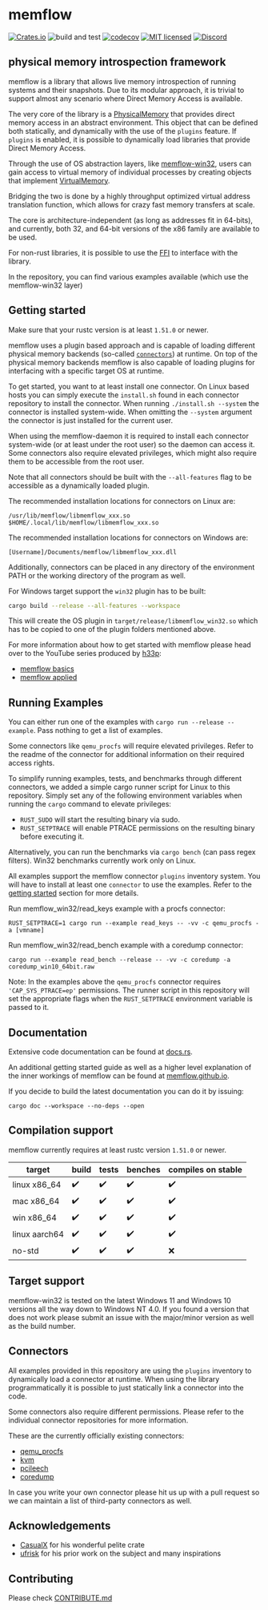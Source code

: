 # memflow
[![Crates.io](https://img.shields.io/crates/v/memflow.svg)](https://crates.io/crates/memflow)
![build and test](https://github.com/memflow/memflow/workflows/Build%20and%20test/badge.svg?branch=dev)
[![codecov](https://codecov.io/gh/memflow/memflow/branch/master/graph/badge.svg?token=XT7R158N6W)](https://codecov.io/gh/memflow/memflow)
[![MIT licensed](https://img.shields.io/badge/license-MIT-blue.svg)](LICENSE)
[![Discord](https://img.shields.io/discord/738739624976973835?color=%20%237289da&label=Discord)](https://discord.gg/afsEtMR)

## physical memory introspection framework

memflow is a library that allows live memory introspection of running systems and their snapshots. Due to its modular approach, it is trivial to support almost any scenario where Direct Memory Access is available.

The very core of the library is a [PhysicalMemory](https://docs.rs/memflow/latest/memflow/mem/phys_mem/trait.PhysicalMemory.html) that provides direct memory access in an abstract environment. This object that can be defined both statically, and dynamically with the use of the `plugins` feature. If `plugins` is enabled, it is possible to dynamically load libraries that provide Direct Memory Access.

Through the use of OS abstraction layers, like [memflow-win32](https://github.com/memflow/memflow/tree/master/memflow-win32), users can gain access to virtual memory of individual processes by creating objects that implement [VirtualMemory](https://docs.rs/memflow/latest/memflow/mem/virt_mem/trait.VirtualMemory.html).

Bridging the two is done by a highly throughput optimized virtual address translation function, which allows for crazy fast memory transfers at scale.

The core is architecture-independent (as long as addresses fit in 64-bits), and currently, both 32, and 64-bit versions of the x86 family are available to be used.

For non-rust libraries, it is possible to use the [FFI](https://github.com/memflow/memflow/tree/master/memflow-ffi) to interface with the library.

In the repository, you can find various examples available (which use the memflow-win32 layer)

## Getting started

Make sure that your rustc version is at least `1.51.0` or newer.

memflow uses a plugin based approach and is capable of loading different physical memory backends (so-called [`connectors`](#connectors)) at runtime. On top of the physical memory backends memflow is also capable of loading plugins for interfacing with a specific target OS at runtime.

To get started, you want to at least install one connector. On Linux based hosts you can simply execute the `install.sh` found in each connector repository to install the connector. When running `./install.sh --system` the connector is installed system-wide. When omitting the `--system` argument the connector is just installed for the current user.

When using the memflow-daemon it is required to install each connector system-wide (or at least under the root user) so the daemon can access it. Some connectors also require elevated privileges, which might also require them to be accessible from the root user.

Note that all connectors should be built with the `--all-features` flag to be accessible as a dynamically loaded plugin.

The recommended installation locations for connectors on Linux are:
```
/usr/lib/memflow/libmemflow_xxx.so
$HOME/.local/lib/memflow/libmemflow_xxx.so
```

The recommended installation locations for connectors on Windows are:
```
[Username]/Documents/memflow/libmemflow_xxx.dll
```

Additionally, connectors can be placed in any directory of the environment PATH or the working directory of the program as well.

For Windows target support the `win32` plugin has to be built:
```bash
cargo build --release --all-features --workspace
```

This will create the OS plugin in `target/release/libmemflow_win32.so` which has to be copied to one of the plugin folders mentioned above.

For more information about how to get started with memflow please head over to the YouTube series produced by [h33p](https://github.com/h33p/):

- [memflow basics](https://www.youtube.com/playlist?list=PLrC4R7zDrxB3RSJQk9ahmXNCw8m3pdP6z)
- [memflow applied](https://www.youtube.com/watch?v=xJXkRMy71dc&list=PLrC4R7zDrxB17iWCy9eEdCaluCR3Bkn8q)

## Running Examples

You can either run one of the examples with `cargo run --release --example`. Pass nothing to get a list of examples.

Some connectors like `qemu_procfs` will require elevated privileges. Refer to the readme of the connector for additional information on their required access rights.

To simplify running examples, tests, and benchmarks through different connectors, we added a simple cargo runner script for Linux to this repository.
Simply set any of the following environment variables when running the `cargo` command to elevate privileges:

- `RUST_SUDO` will start the resulting binary via sudo.
- `RUST_SETPTRACE` will enable PTRACE permissions on the resulting binary before executing it.

Alternatively, you can run the benchmarks via `cargo bench` (can pass regex filters). Win32 benchmarks currently work only on Linux.

All examples support the memflow connector `plugins` inventory system.
You will have to install at least one `connector` to use the examples. Refer to the [getting started](#getting-started) section for more details.

Run memflow\_win32/read\_keys example with a procfs connector:

`RUST_SETPTRACE=1 cargo run --example read_keys -- -vv -c qemu_procfs -a [vmname]`

Run memflow\_win32/read\_bench example with a coredump connector:

`cargo run --example read_bench --release -- -vv -c coredump -a coredump_win10_64bit.raw`

Note: In the examples above the `qemu_procfs` connector requires `'CAP_SYS_PTRACE=ep'` permissions. The runner script in this repository will set the appropriate flags when the `RUST_SETPTRACE` environment variable is passed to it.

## Documentation

Extensive code documentation can be found at [docs.rs](https://docs.rs/memflow/0.1/).

An additional getting started guide as well as a higher level
explanation of the inner workings of memflow can be found at [memflow.github.io](https://memflow.github.io).

If you decide to build the latest documentation you can do it by issuing:

`cargo doc --workspace --no-deps --open`

## Compilation support

memflow currently requires at least rustc version `1.51.0` or newer.

| target        | build              | tests              | benches            | compiles on stable |
|---------------|--------------------|--------------------|--------------------|--------------------|
| linux x86_64  | :heavy_check_mark: | :heavy_check_mark: | :heavy_check_mark: | :heavy_check_mark: |
| mac x86_64    | :heavy_check_mark: | :heavy_check_mark: | :heavy_check_mark: | :heavy_check_mark: |
| win x86_64    | :heavy_check_mark: | :heavy_check_mark: | :heavy_check_mark: | :heavy_check_mark: |
| linux aarch64 | :heavy_check_mark: | :heavy_check_mark: | :heavy_check_mark: | :heavy_check_mark: |
| no-std        | :heavy_check_mark: | :heavy_check_mark: | :heavy_check_mark: | :x:                |

## Target support

memflow-win32 is tested on the latest Windows 11 and Windows 10 versions all the way down to Windows NT 4.0. If you found a version that does not work please submit an issue with the major/minor version as well as the build number.

## Connectors

All examples provided in this repository are using the `plugins` inventory to
dynamically load a connector at runtime. When using the library programmatically it is possible to just statically link a connector into the code.

Some connectors also require different permissions. Please refer to the individual connector repositories for more information.

These are the currently officially existing connectors:
- [qemu_procfs](https://github.com/memflow/memflow-qemu-procfs)
- [kvm](https://github.com/memflow/memflow-kvm)
- [pcileech](https://github.com/memflow/memflow-pcileech)
- [coredump](https://github.com/memflow/memflow-coredump)

In case you write your own connector please hit us up with a pull request so we can maintain a list of third-party connectors as well.

## Acknowledgements
- [CasualX](https://github.com/casualx/) for his wonderful pelite crate
- [ufrisk](https://github.com/ufrisk/) for his prior work on the subject and many inspirations

## Contributing

Please check [CONTRIBUTE.md](CONTRIBUTE.md)